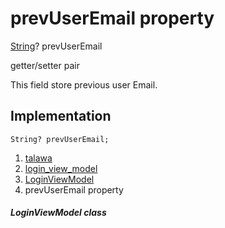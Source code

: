 
<div>

# prevUserEmail property

</div>


[String](https://api.flutter.dev/flutter/dart-core/String-class.html)?
prevUserEmail


getter/setter pair




This field store previous user Email.



## Implementation

``` language-dart
String? prevUserEmail;
```







1.  [talawa](../../index.html)
2.  [login_view_model](../../view_model_pre_auth_view_models_login_view_model/)
3.  [LoginViewModel](../../view_model_pre_auth_view_models_login_view_model/LoginViewModel-class.html)
4.  prevUserEmail property

##### LoginViewModel class







